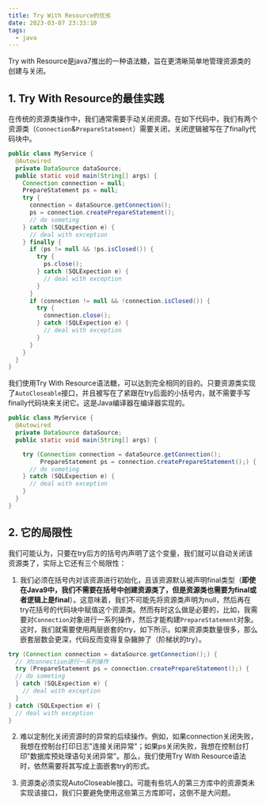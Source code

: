 ```yaml
---
title: Try With Resource的优劣
date: 2023-03-07 23:33:10
tags:
  - java
---
```

Try with Resource是java7推出的一种语法糖，旨在更清晰简单地管理资源类的创建与关闭。

## 1. Try With Resource的最佳实践

在传统的资源类操作中，我们通常需要手动关闭资源。在如下代码中，我们有两个资源类（`Connection`&`PrepareStatement`）需要关闭，关闭逻辑被写在了finally代码块中。

```java
public class MyService {
  @Autowired
  private DataSource dataSource;
  public static void main(String[] args) {
    Connection connection = null;
    PrepareStatement ps = null;
    try {
      connection = dataSource.getConnection();
      ps = connection.createPrepareStatement();
      // do someting
    } catch (SQLExpection e) {
      // deal with exception
    } finally {
      if (ps != null && !ps.isClosed()) {
        try {
          ps.close();
        } catch (SQLExpection e) {
          // deal with exception
        }
      }
      if (connection != null && !connection.isClosed()) {
        try {
          connection.close();
        } catch (SQLExpection e) {
          // deal with exception
        }
      }
    }
  }
}
```

我们使用Try With Resource语法糖，可以达到完全相同的目的。只要资源类实现了`AutoCloseable`接口，并且被写在了紧跟在try后面的小括号内，就不需要手写finally代码块来关闭它。这是Java编译器在编译器实现的。

```java
public class MyService {
  @Autowired
  private DataSource dataSource;
  public static void main(String[] args) {

    try (Connection connection = dataSource.getConnection();
         PrepareStatement ps = connection.createPrepareStatement();) {
      // do someting
    } catch (SQLExpection e) {
      // deal with exception
    }
  }
}
```

## 2. 它的局限性

我们可能认为，只要在try后方的括号内声明了这个变量，我们就可以自动关闭该资源类了，实际上它还有三个局限性：

1. 我们必须在括号内对该资源进行初始化，且该资源默认被声明final类型（**即使在Java9中，我们不需要在括号中创建资源类了，但是资源类也需要为final或者逻辑上是final**）。这意味着，我们不可能先将资源类声明为null，然后再在try花括号的代码块中赋值这个资源类。然而有时这么做是必要的，比如，我需要对`Connection`对象进行一系列操作，然后才能构建`PrepareStatement`对象。这时，我们就需要使用两层嵌套的try，如下所示。如果资源类数量很多，那么嵌套层数会更深，代码反而变得复杂臃肿了（阶梯状的try）。
```java
try (Connection connection = dataSource.getConnection();) {
  // 对connection进行一系列操作
  try (PrepareStatement ps = connection.createPrepareStatement();) {
  // do someting
  } catch (SQLExpection e) {
    // deal with exception
  }
} catch (SQLExpection e) {
  // deal with exception
}
```

2. 难以定制化关闭资源时的异常的后续操作。例如，如果connection关闭失败，我想在控制台打印日志"连接关闭异常"；如果ps关闭失败，我想在控制台打印"数据库预处理语句关闭异常"。那么，我们使用Try With Resource语法时，依然需要将其写成上面嵌套try的形式。

3. 资源类必须实现AutoCloseable接口。可能有些坑人的第三方库中的资源类未实现该接口，我们只要避免使用这些第三方库即可，这倒不是大问题。
